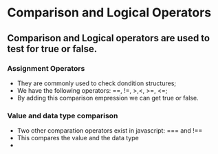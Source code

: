 # Comparison and Logical Operators
## Comparison and Logical operators are used to test for true or false.

### Assignment Operators

* They are commonly used to check dondition structures;
* We have the following operators: ==, !=, >,<, >=, <=;
* By adding this comparison empression we can get true or false.

### Value and data type comparison

*  Two other comparation operators exist in javascript: === and !==
* This compares the value and the data type
* 